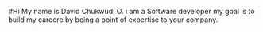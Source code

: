 #Hi My name is David Chukwudi O. i am a Software developer my goal is to build my careere by being a point of expertise to your company.
